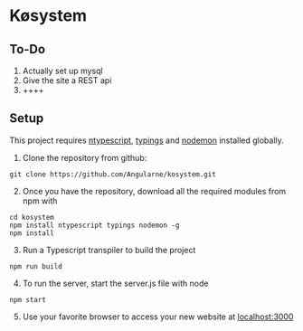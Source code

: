 # Køsystem

## To-Do

1. Actually set up mysql
2. Give the site a REST api
3. ++++

## Setup
This project requires [ntypescript](https://www.npmjs.com/package/ntypescript), [typings](https://www.npmjs.com/package/typings) and [nodemon](https://www.npmjs.com/package/nodemon) installed globally.

1. Clone the repository from github:

  ```
git clone https://github.com/Angularne/kosystem.git
  ```

2. Once you have the repository, download all the required modules from npm with
  ```
cd kosystem
npm install ntypescript typings nodemon -g
npm install
  ```

3. Run a Typescript transpiler to build the project
  ```
npm run build
  ```

4. To run the server, start the server.js file with node
  ```
npm start
  ```
5. Use your favorite browser to access your new website at [localhost:3000](http://localhost:3000)
